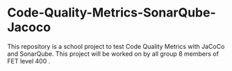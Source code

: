 # Code-Quality-Metrics-SonarQube-Jacoco
This repository is a school project to test  Code Quality Metrics with JaCoCo and SonarQube. This project will be worked on by all group 8 members of FET level 400 .
